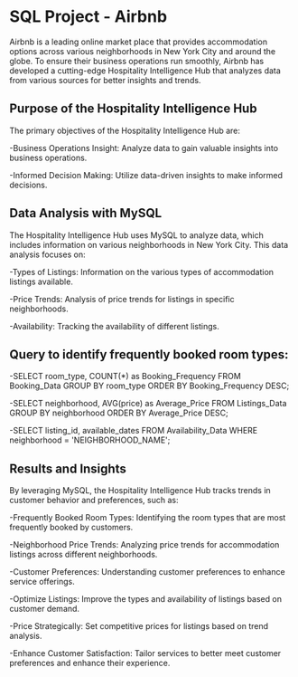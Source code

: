 # SQL Project - Airbnb

Airbnb is a leading online market place that provides accommodation options across various neighborhoods in New York City and around the globe. To ensure their business operations run smoothly, Airbnb has developed a cutting-edge Hospitality Intelligence Hub that analyzes data from various sources for better insights and trends.

## Purpose of the Hospitality Intelligence Hub
The primary objectives of the Hospitality Intelligence Hub are:

-Business Operations Insight: Analyze data to gain valuable insights into business operations.

-Informed Decision Making: Utilize data-driven insights to make informed decisions.

## Data Analysis with MySQL
The Hospitality Intelligence Hub uses MySQL to analyze data, which includes information on various neighborhoods in New York City. This data analysis focuses on:

-Types of Listings: Information on the various types of accommodation listings available.

-Price Trends: Analysis of price trends for listings in specific neighborhoods.

-Availability: Tracking the availability of different listings.

## Query to identify frequently booked room types:
-SELECT room_type, COUNT(*) as Booking_Frequency
FROM Booking_Data
GROUP BY room_type
ORDER BY Booking_Frequency DESC;

-SELECT neighborhood, AVG(price) as Average_Price
FROM Listings_Data
GROUP BY neighborhood
ORDER BY Average_Price DESC;

-SELECT listing_id, available_dates
FROM Availability_Data
WHERE neighborhood = 'NEIGHBORHOOD_NAME';


## Results and Insights
By leveraging MySQL, the Hospitality Intelligence Hub tracks trends in customer behavior and preferences, such as:

-Frequently Booked Room Types: Identifying the room types that are most frequently booked by customers.

-Neighborhood Price Trends: Analyzing price trends for accommodation listings across different neighborhoods.

-Customer Preferences: Understanding customer preferences to enhance service offerings.

-Optimize Listings: Improve the types and availability of listings based on customer demand.

-Price Strategically: Set competitive prices for listings based on trend analysis.

-Enhance Customer Satisfaction: Tailor services to better meet customer preferences and enhance their experience.
